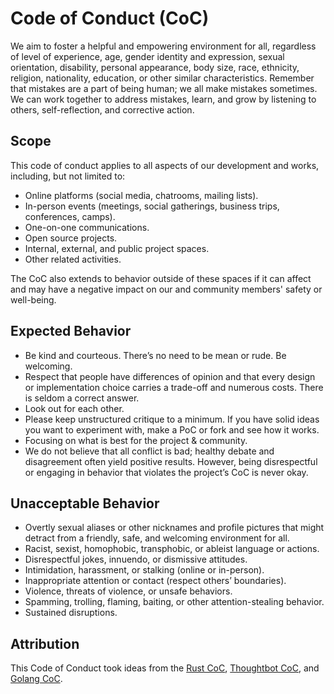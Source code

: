 # Code of Conduct (CoC)

We aim to foster a helpful and empowering environment for all, regardless of level of experience, age, gender identity and expression, sexual orientation, disability, personal appearance, body size, race, ethnicity, religion, nationality, education, or other similar characteristics. Remember that mistakes are a part of being human; we all make mistakes sometimes. We can work together to address mistakes, learn, and grow by listening to others, self-reflection, and corrective action.

## Scope

This code of conduct applies to all aspects of our development and works, including, but not limited to:

- Online platforms (social media, chatrooms, mailing lists).
- In-person events (meetings, social gatherings, business trips, conferences, camps).
- One-on-one communications.
- Open source projects.
- Internal, external, and public project spaces.
- Other related activities.

The CoC also extends to behavior outside of these spaces if it can affect and may have a negative impact on our and community members' safety or well-being.

## Expected Behavior

- Be kind and courteous. There’s no need to be mean or rude. Be welcoming.
- Respect that people have differences of opinion and that every design or implementation choice carries a trade-off and numerous costs. There is seldom a correct answer.
- Look out for each other.
- Please keep unstructured critique to a minimum. If you have solid ideas you want to experiment with, make a PoC or fork and see how it works.
- Focusing on what is best for the project & community.
- We do not believe that all conflict is bad; healthy debate and disagreement often yield positive results. However, being disrespectful or engaging in behavior that violates the project’s CoC is never okay.

## Unacceptable Behavior

- Overtly sexual aliases or other nicknames and profile pictures that might detract from a friendly, safe, and welcoming environment for all.
- Racist, sexist, homophobic, transphobic, or ableist language or actions.
- Disrespectful jokes, innuendo, or dismissive attitudes.
- Intimidation, harassment, or stalking (online or in-person).
- Inappropriate attention or contact (respect others’ boundaries).
- Violence, threats of violence, or unsafe behaviors.
- Spamming, trolling, flaming, baiting, or other attention-stealing behavior.
- Sustained disruptions.

## Attribution

This Code of Conduct took ideas from the [Rust CoC](https://www.rust-lang.org/policies/code-of-conduct), [Thoughtbot CoC](https://thoughtbot.com/playbook/our-company/community-code-of-conduct), and [Golang CoC](https://go.dev/conduct).
